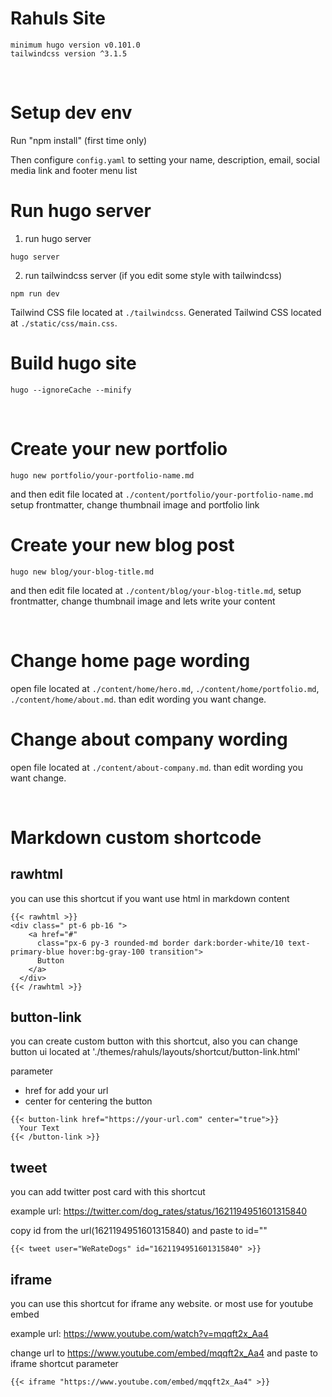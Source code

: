 # Rahuls Site

```
minimum hugo version v0.101.0
tailwindcss version ^3.1.5
```

<br />

# Setup dev env

Run "npm install" (first time only)

Then configure `config.yaml` to setting your name, description, email, social media link and footer menu list

# Run hugo server

1. run hugo server

```
hugo server
```

2. run tailwindcss server (if you edit some style with tailwindcss)

```
npm run dev
```

Tailwind CSS file located at `./tailwindcss`.
Generated Tailwind CSS located at `./static/css/main.css`.

# Build hugo site

```
hugo --ignoreCache --minify
```

<br />

# Create your new portfolio

```
hugo new portfolio/your-portfolio-name.md
```
and then edit file located at `./content/portfolio/your-portfolio-name.md` setup frontmatter, change thumbnail image and portfolio link

# Create your new blog post

```
hugo new blog/your-blog-title.md
```

and then edit file located at `./content/blog/your-blog-title.md`, setup frontmatter, change thumbnail image and lets write your content

<br />

# Change home page wording

open file located at  `./content/home/hero.md`, `./content/home/portfolio.md`, `./content/home/about.md`. than edit wording you want change.

# Change about company wording

open file located at  `./content/about-company.md`. than edit wording you want change.

<br />

# Markdown custom shortcode

## rawhtml

you can use this shortcut if you want use html in markdown content
```
{{< rawhtml >}} 
<div class=" pt-6 pb-16 ">
    <a href="#"
      class="px-6 py-3 rounded-md border dark:border-white/10 text-primary-blue hover:bg-gray-100 transition">
      Button
    </a>
  </div> 
{{< /rawhtml >}}
```

## button-link

you can create custom button with this shortcut, also you can change button ui located at './themes/rahuls/layouts/shortcut/button-link.html'

parameter
- href for add your url
- center for centering the button
```
{{< button-link href="https://your-url.com" center="true">}}
  Your Text
{{< /button-link >}}
```

## tweet

you can add twitter post card with this shortcut

example url: https://twitter.com/dog_rates/status/1621194951601315840

copy id from the url(1621194951601315840) and paste to id=""

```
{{< tweet user="WeRateDogs" id="1621194951601315840" >}}
```

## iframe

you can use this shortcut for iframe any website.
or most use for youtube embed

example url: https://www.youtube.com/watch?v=mqqft2x_Aa4

change url to https://www.youtube.com/embed/mqqft2x_Aa4 and paste to iframe shortcut parameter

```
{{< iframe "https://www.youtube.com/embed/mqqft2x_Aa4" >}}
```